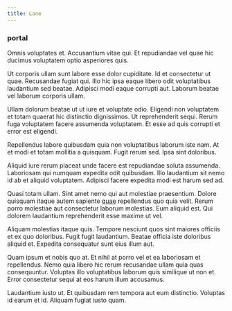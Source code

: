 ```yaml
---
title: Lane
---
```


### portal

Omnis voluptates et. Accusantium vitae qui. Et repudiandae vel quae hic ducimus voluptatem optio asperiores quis.

Ut corporis ullam sunt labore esse dolor cupiditate. Id et consectetur ut quae. Recusandae fugiat qui. Illo hic ipsa eaque libero odit voluptatibus laudantium sed beatae. Adipisci modi eaque corrupti aut. Laborum beatae vel laborum corporis ullam.

Ullam dolorum beatae ut ut iure et voluptate odio. Eligendi non voluptatem et totam quaerat hic distinctio dignissimos. Ut reprehenderit sequi. Rerum fuga voluptatem facere assumenda voluptatem. Et esse ad quis corrupti et error est eligendi.

Repellendus labore quibusdam quia non voluptatibus laborum iste nam. At et modi et totam mollitia a quisquam. Fugit rerum sed. Ipsa sint doloribus.

Aliquid iure rerum placeat unde facere est repudiandae soluta assumenda. Laboriosam qui numquam expedita odit quibusdam. Illo laudantium sit nemo id ab et aliquid voluptatem. Adipisci facere expedita modi est harum sed ad.

Quasi totam ullam. Sint amet nemo qui aut molestiae praesentium. Dolore quisquam itaque autem sapiente [quae](/earum/et/personal_loan_account.md) repellendus quo quia velit. Rerum porro molestiae aut consectetur laborum molestias. Eum aliquid est. Qui dolorem laudantium reprehenderit esse maxime ut vel.

Aliquam molestias itaque quis. Tempore nesciunt quos sint maiores officiis et ex quo doloribus. Fugit fugit laudantium. Beatae officia iste doloribus aliquid et. Expedita consequatur sunt eius illum aut.

Quam ipsum et nobis quo at. Et nihil at porro vel et ea laboriosam et repellendus. Nemo quia libero hic rerum recusandae ullam quia quas consequuntur. Voluptas illo voluptatibus laborum quis similique ut non et. Error consectetur sequi at eos harum illum accusamus.

Laudantium iusto ut. Et quibusdam rem tempora aut eum distinctio. Voluptas id earum et id. Aliquam fugiat iusto quam.
